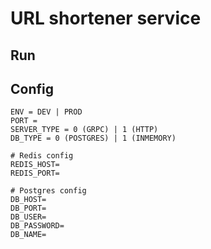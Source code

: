 # URL shortener service

## Run

## Config

```.env
ENV = DEV | PROD
PORT = 
SERVER_TYPE = 0 (GRPC) | 1 (HTTP)
DB_TYPE = 0 (POSTGRES) | 1 (INMEMORY)

# Redis config
REDIS_HOST=
REDIS_PORT=

# Postgres config
DB_HOST=
DB_PORT=
DB_USER=
DB_PASSWORD=
DB_NAME=
```